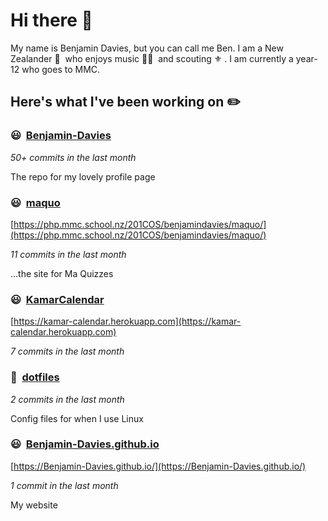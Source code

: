 # Hi there 👋

My name is Benjamin Davies, but you can call me Ben. I am a New Zealander 🥝 &nbsp;who enjoys music 🎸🎷 &nbsp;and scouting ⚜️ . I am currently a year-12 who goes to MMC.

## Here's what I've been working on ✏️


### 😃&nbsp; [Benjamin-Davies](https://github.com/Benjamin-Davies/Benjamin-Davies)

*50+ commits in the last month*

The repo for my lovely profile page


### 😃&nbsp; [maquo](https://github.com/Benjamin-Davies/maquo)

[https://php.mmc.school.nz/201COS/benjamindavies/maquo/](https://php.mmc.school.nz/201COS/benjamindavies/maquo/)

*11 commits in the last month*

…the site for Ma Quizzes


### 😃&nbsp; [KamarCalendar](https://github.com/Benjamin-Davies/KamarCalendar)

[https://kamar-calendar.herokuapp.com](https://kamar-calendar.herokuapp.com)

*7 commits in the last month*




### 🐧&nbsp; [dotfiles](https://github.com/Benjamin-Davies/dotfiles)

*2 commits in the last month*

Config files for when I use Linux


### 😃&nbsp; [Benjamin-Davies.github.io](https://github.com/Benjamin-Davies/Benjamin-Davies.github.io)

[https://Benjamin-Davies.github.io/](https://Benjamin-Davies.github.io/)

*1 commit in the last month*

My website

